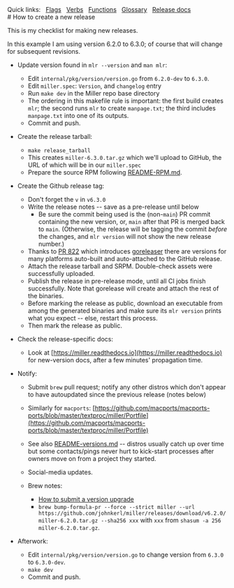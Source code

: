 <!---  PLEASE DO NOT EDIT DIRECTLY. EDIT THE .md.in FILE PLEASE. --->
<div>
<span class="quicklinks">
Quick links:
&nbsp;
<a class="quicklink" href="../reference-main-flag-list/index.html">Flags</a>
&nbsp;
<a class="quicklink" href="../reference-verbs/index.html">Verbs</a>
&nbsp;
<a class="quicklink" href="../reference-dsl-builtin-functions/index.html">Functions</a>
&nbsp;
<a class="quicklink" href="../glossary/index.html">Glossary</a>
&nbsp;
<a class="quicklink" href="../release-docs/index.html">Release docs</a>
</span>
</div>
# How to create a new release

This is my checklist for making new releases.

In this example I am using version 6.2.0 to 6.3.0; of course that will change for subsequent revisions.

* Update version found in `mlr --version` and `man mlr`:

    * Edit `internal/pkg/version/version.go` from `6.2.0-dev` to `6.3.0`.
    * Edit `miller.spec`: `Version`, and `changelog` entry
    * Run `make dev` in the Miller repo base directory
    * The ordering in this makefile rule is important: the first build creates `mlr`; the second runs `mlr` to create `manpage.txt`; the third includes `manpage.txt` into one of its outputs.
    * Commit and push.

* Create the release tarball:

    * `make release_tarball`
    * This creates `miller-6.3.0.tar.gz` which we'll upload to GitHub, the URL of which will be in our `miller.spec`
    * Prepare the source RPM following [README-RPM.md](https://github.com/johnkerl/miller/blob/main/README-RPM.md).

* Create the Github release tag:

    * Don't forget the `v` in `v6.3.0`
    * Write the release notes -- save as a pre-release until below
        * Be sure the commit being used is the (non-`main`) PR commit containing the new version, or, `main` after that PR is merged back to `main`. (Otherwise, the release will be tagging the commit _before_ the changes, and `mlr version` will not show the new release number.)
    * Thanks to [PR 822](https://github.com/johnkerl/miller/pull/822) which introduces [goreleaser](https://github.com/johnkerl/miller/blob/main/.goreleaser.yml) there are versions for many platforms auto-built and auto-attached to the GitHub release.
    * Attach the release tarball and SRPM. Double-check assets were successfully uploaded.
    * Publish the release in pre-release mode, until all CI jobs finish successfully. Note that gorelease will create and attach the rest of the binaries.
    * Before marking the release as public, download an executable from among the generated binaries and make sure its `mlr version` prints what you expect -- else, restart this process.
    * Then mark the release as public.

* Check the release-specific docs:

    * Look at [https://miller.readthedocs.io](https://miller.readthedocs.io) for new-version docs, after a few minutes' propagation time.

* Notify:

    * Submit `brew` pull request; notify any other distros which don't appear to have autoupdated since the previous release (notes below)
    * Similarly for `macports`: [https://github.com/macports/macports-ports/blob/master/textproc/miller/Portfile](https://github.com/macports/macports-ports/blob/master/textproc/miller/Portfile)
    * See also [README-versions.md](https://github.com/johnkerl/miller/blob/main/README-versions.md) -- distros usually catch up over time but some contacts/pings never hurt to kick-start processes after owners move on from a project they started.
    * Social-media updates.
    * Brew notes:

        * [How to submit a version upgrade](https://github.com/Homebrew/homebrew-core/blob/HEAD/CONTRIBUTING.md#to-submit-a-version-upgrade-for-the-foo-formula)
        * `brew bump-formula-pr --force --strict miller --url https://github.com/johnkerl/miller/releases/download/v6.2.0/miller-6.2.0.tar.gz --sha256 xxx` with `xxx` from `shasum -a 256 miller-6.2.0.tar.gz`.

* Afterwork:

    * Edit `internal/pkg/version/version.go` to change version from `6.3.0` to `6.3.0-dev`.
    * `make dev`
    * Commit and push.
